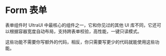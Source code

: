 # Form 表单

表单组件时 UltraUI 中最核心的组件之一，它和你见过的其他 UI 库不同，它还可以根据容器宽度自动布局，支持跨表单校验，高性能，一键只读模式。

这些功能不需要你写额外的代码，相反，你只需要写更少的代码就能使用这些功能。
